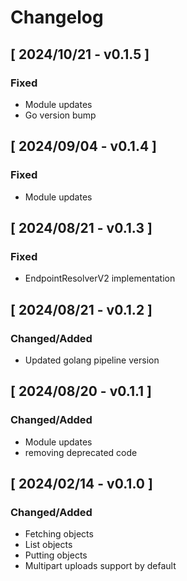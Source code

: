 # Changelog

## [ 2024/10/21 - v0.1.5 ]

### Fixed

* Module updates
* Go version bump

## [ 2024/09/04 - v0.1.4 ]

### Fixed

* Module updates

## [ 2024/08/21 - v0.1.3 ]

### Fixed

* EndpointResolverV2 implementation

## [ 2024/08/21 - v0.1.2 ]

### Changed/Added

* Updated golang pipeline version

## [ 2024/08/20 - v0.1.1 ]

### Changed/Added

* Module updates
* removing deprecated code

## [ 2024/02/14 - v0.1.0 ]

### Changed/Added

* Fetching objects
* List objects
* Putting objects
* Multipart uploads support by default
